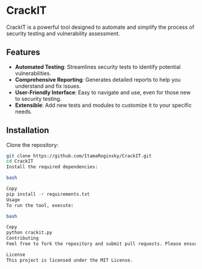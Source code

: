 # CrackIT

CrackIT is a powerful tool designed to automate and simplify the process of security testing and vulnerability assessment.

## Features

- **Automated Testing**: Streamlines security tests to identify potential vulnerabilities.
- **Comprehensive Reporting**: Generates detailed reports to help you understand and fix issues.
- **User-Friendly Interface**: Easy to navigate and use, even for those new to security testing.
- **Extensible**: Add new tests and modules to customize it to your specific needs.

## Installation

Clone the repository:

```bash
git clone https://github.com/ItamaRoginsky/CrackIT.git
cd CrackIT
Install the required dependencies:

bash

Copy
pip install -r requirements.txt
Usage
To run the tool, execute:

bash

Copy
python crackit.py
Contributing
Feel free to fork the repository and submit pull requests. Please ensure your code adheres to our coding standards.

License
This project is licensed under the MIT License.


